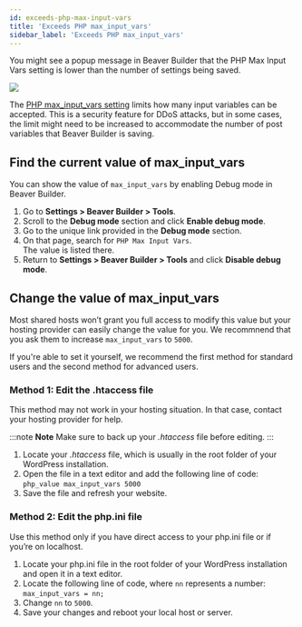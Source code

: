 ```yaml
---
id: exceeds-php-max-input-vars
title: 'Exceeds PHP max_input_vars'
sidebar_label: 'Exceeds PHP max_input_vars'
---
```


You might see a popup message in Beaver Builder that the PHP Max Input Vars setting is lower than the number of settings being saved.

![](/img/troubleshooting-critical-issue.png)

The [PHP max_input_vars setting](https://www.php.net/manual/en/info.configuration.php#ini.max-input-vars) limits how many input variables can be accepted. This is a security feature for DDoS attacks, but in some cases, the limit might need to be increased to accommodate the number of post variables that Beaver Builder is saving.

## Find the current value of max_input_vars

You can show the value of `max_input_vars` by enabling Debug mode in Beaver Builder.

1. Go to **Settings > Beaver Builder > Tools**.
2. Scroll to the **Debug mode** section and click **Enable debug mode**.
3. Go to the unique link provided in the **Debug mode** section.
4. On that page, search for `PHP Max Input Vars`.  
The value is listed there.
5. Return to **Settings > Beaver Builder > Tools** and click **Disable debug mode**.

## Change the value of max_input_vars

Most shared hosts won’t grant you full access to modify this value but your hosting provider can easily change the value for you. We recommnend that you ask them to increase `max_input_vars` to `5000`.

If you're able to set it yourself, we recommend the first method for standard users and the second method for advanced users.

### Method 1: Edit the .htaccess file

This method may not work in your hosting situation. In that case, contact your hosting provider for help.

:::note **Note**
Make sure to back up your _.htaccess_ file before editing.
:::

1. Locate your _.htaccess_ file, which is usually in the root folder of your WordPress installation.
2. Open the file in a text editor and add the following line of code:  
`php_value max_input_vars 5000`
3. Save the file and refresh your website.

### Method 2: Edit the php.ini file

Use  this method only if you have direct access to your php.ini file or if you’re on localhost.

1. Locate your php.ini file in the root folder of your WordPress installation and open it in a text editor.  
2. Locate the following line of code, where `nn` represents a number:  
`max_input_vars = nn;`
3. Change `nn` to `5000`.
4. Save your changes and reboot your local host or server.